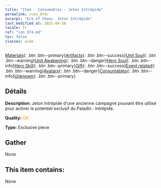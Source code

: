 ```yaml
---
title: "Item - Consumables - Jeton Intrépide"
permalink: /con_974/
excerpt: "Era of Chaos  Jeton Intrépide"
last_modified_at: 2021-04-28
locale: fr
ref: "con_974.md"
toc: false
classes: wide
---
```

 [Materials](/ItemsFR/){: .btn .btn--primary}[Artifacts](/ItemsFR/Artifacts/){: .btn .btn--success}[Unit Soul](/ItemsFR/UnitSoul/){: .btn .btn--warning}[Unit Awakening](/ItemsFR/UnitAwakening/){: .btn .btn--danger}[Hero Soul](/ItemsFR/HeroSoul/){: .btn .btn--info}[Hero Skill](/ItemsFR/HeroSkill/){: .btn .btn--primary}[Gift](/ItemsFR/Gift/){: .btn .btn--success}[Event related](/ItemsFR/Events/){: .btn .btn--warning}[Avatars](/ItemsFR/Avatars/){: .btn .btn--danger}[Consumables](/ItemsFR/Consumables/){: .btn .btn--info}[Unknown](/ItemsFR/Unknown/){: .btn .btn--primary}

## Détails
 **Description:** Jeton Intrépide d'une ancienne campagne pouvant être utilisé pour activer le potentiel exclusif du Paladin : Intrépide.

 **Quality:** <span style="color: #FF8C00">OK</span>

 **Type:** Exclusive piece

## Gather

  None

## This item contains:

  None

